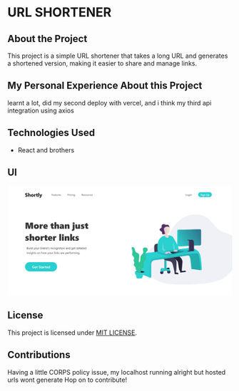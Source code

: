 # URL SHORTENER

## About the Project

This project is a simple URL shortener that takes a long URL and generates a shortened version, making it easier to share and manage links.

## My Personal Experience About this Project

learnt a lot, did my second deploy with vercel, and i think my third api integration using axios

## Technologies Used

- React and brothers

## UI

![image](./src/assets/Capture.PNG)

## License

This project is licensed under [MIT LICENSE](LICENSE).

## Contributions

Having a little CORPS policy issue, my localhost running alright but hosted urls wont generate
Hop on to contribute!
